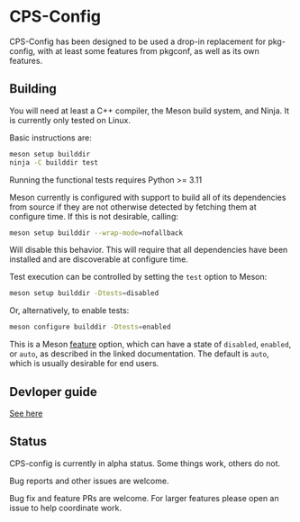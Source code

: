 # CPS-Config

CPS-Config has been designed to be used a drop-in replacement for pkg-config,
with at least some features from pkgconf, as well as its own features.

## Building

You will need at least a C++ compiler, the Meson build system, and Ninja. It is
currently only tested on Linux.

Basic instructions are:
```sh
meson setup builddir
ninja -C builddir test
```

Running the functional tests requires Python >= 3.11

Meson currently is configured with support to build all of its dependencies
from source if they are not otherwise detected by fetching them at configure time.
If this is not desirable, calling:

```sh
meson setup builddir --wrap-mode=nofallback
```

Will disable this behavior. This will require that all dependencies have been
installed and are discoverable at configure time.

Test execution can be controlled by setting the `test` option to Meson:
```sh
meson setup builddir -Dtests=disabled
```
Or, alternatively, to enable tests:
```sh
meson configure builddir -Dtests=enabled
```
This is a Meson [feature](https://mesonbuild.com/Build-options.html#features)
option, which can have a state of `disabled`, `enabled`, or `auto`, as described
in the linked documentation. The default is `auto`, which is usually desirable
for end users.

## Devloper guide

[See here](docs/dev.md)

## Status

CPS-config is currently in alpha status. Some things work, others do not.

Bug reports and other issues are welcome.

Bug fix and feature PRs are welcome. For larger features please open an issue to
help coordinate work.
